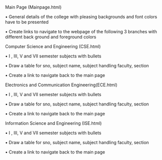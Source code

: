 Main Page (Mainpage.html)

•	General details of the college with pleasing backgrounds and font colors have to be presented

•	Create links to navigate to the webpage of the following  3 branches with different back ground and foreground colors 

Computer Science and Engineering (CSE.html)

•	I , III, V and VII semester subjects with bullets 

•	Draw a table for sno, subject name, subject handling faculty, section 

•	Create a link to navigate  back to the main page

Electronics and Communication Engineering(ECE.html)

•	I , III, V and VII semester subjects with bullets 

•	Draw a table for sno, subject name, subject handling faculty, section

•	Create a link to navigate  back to the main page
 
Information Science and Engineering (ISE.html)

•	I , III, V and VII semester subjects with bullets 

•	Draw a table for sno, subject name, subject handling faculty, section 

•	Create a link to navigate  back to the main page

